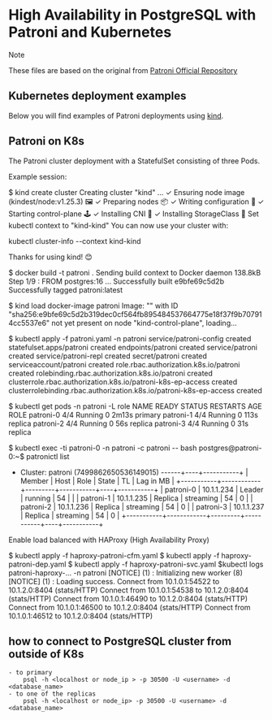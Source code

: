 # High Availability in PostgreSQL with Patroni and Kubernetes

> [!NOTE]
> These files are based on the original from [Patroni Official Repository](https://github.com/patroni/patroni/tree/master/kubernetes)

## Kubernetes deployment examples

Below you will find examples of Patroni deployments using [kind](https://kind.sigs.k8s.io/).

## Patroni on K8s

The Patroni cluster deployment with a StatefulSet consisting of three Pods.

Example session:

$ kind create cluster
Creating cluster "kind" ...
 ✓ Ensuring node image (kindest/node:v1.25.3) 🖼
 ✓ Preparing nodes 📦
 ✓ Writing configuration 📜
 ✓ Starting control-plane 🕹️
 ✓ Installing CNI 🔌
 ✓ Installing StorageClass 💾
Set kubectl context to "kind-kind"
You can now use your cluster with:

kubectl cluster-info --context kind-kind

Thanks for using kind! 😊

$ docker build -t patroni .
Sending build context to Docker daemon  138.8kB
Step 1/9 : FROM postgres:16
...
Successfully built e9bfe69c5d2b
Successfully tagged patroni:latest

$ kind load docker-image patroni
Image: "" with ID "sha256:e9bfe69c5d2b319dec0cf564fb895484537664775e18f37f9b707914cc5537e6" not yet present on node "kind-control-plane", loading...

$ kubectl apply -f patroni.yaml -n patroni
service/patroni-config created
statefulset.apps/patroni created
endpoints/patroni created
service/patroni created
service/patroni-repl created
secret/patroni created
serviceaccount/patroni created
role.rbac.authorization.k8s.io/patroni created
rolebinding.rbac.authorization.k8s.io/patroni created
clusterrole.rbac.authorization.k8s.io/patroni-k8s-ep-access created
clusterrolebinding.rbac.authorization.k8s.io/patroni-k8s-ep-access created

$  kubectl get pods -n patroni -L role
NAME        READY   STATUS    RESTARTS   AGE     ROLE
patroni-0   4/4     Running   0          2m13s   primary
patroni-1   4/4     Running   0          113s    replica
patroni-2   4/4     Running   0          56s     replica
patroni-3   4/4     Running   0          31s     replica


$ kubectl exec -ti patroni-0 -n patroni -c patroni -- bash
postgres@patroni-0:~$ patronictl list
+ Cluster: patroni (7499862650536149015) ------+----+-----------+
  | Member    | Host       | Role    | State     | TL | Lag in MB |
  +-----------+------------+---------+-----------+----+-----------+
  | patroni-0 | 10.1.1.234 | Leader  | running   | 54 |           |
  | patroni-1 | 10.1.1.235 | Replica | streaming | 54 |         0 |
  | patroni-2 | 10.1.1.236 | Replica | streaming | 54 |         0 |
  | patroni-3 | 10.1.1.237 | Replica | streaming | 54 |         0 |
  +-----------+------------+---------+-----------+----+-----------+

Enable load balanced with HAProxy (High Availability Proxy)

$ kubectl apply -f haproxy-patroni-cfm.yaml
$ kubectl apply -f haproxy-patroni-dep.yaml
$ kubectl apply -f haproxy-patroni-svc.yaml
$kubectl logs patroni-haproxy-...  -n patroni
[NOTICE]   (1) : Initializing new worker (8)
[NOTICE]   (1) : Loading success.
Connect from 10.1.0.1:54522 to 10.1.2.0:8404 (stats/HTTP)
Connect from 10.1.0.1:54538 to 10.1.2.0:8404 (stats/HTTP)
Connect from 10.1.0.1:46490 to 10.1.2.0:8404 (stats/HTTP)
Connect from 10.1.0.1:46500 to 10.1.2.0:8404 (stats/HTTP)
Connect from 10.1.0.1:46512 to 10.1.2.0:8404 (stats/HTTP)

## how to connect to PostgreSQL cluster from outside of K8s
    - to primary
        psql -h <localhost or node_ip > -p 30500 -U <username> -d <database_name>
    - to one of the replicas 
        psql -h <localhost or node_ip> -p 30500 -U <username> -d <database_name>